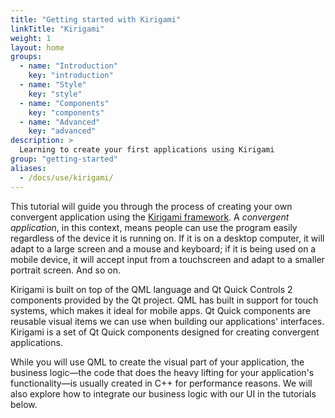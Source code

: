 ```yaml
---
title: "Getting started with Kirigami"
linkTitle: "Kirigami"
weight: 1
layout: home
groups:
  - name: "Introduction"
    key: "introduction"
  - name: "Style"
    key: "style"
  - name: "Components"
    key: "components"
  - name: "Advanced"
    key: "advanced"
description: >
  Learning to create your first applications using Kirigami
group: "getting-started"
aliases:
  - /docs/use/kirigami/
---
```


This tutorial will guide you through the process of creating your own convergent
application using the [Kirigami framework](/frameworks/kirigami). A *convergent
application*, in this context, means people can use the program easily
regardless of the device it is running on. If it is on a desktop computer, it
will adapt to a large screen and a mouse and keyboard; if it is being used on a
mobile device, it will accept input from a touchscreen and adapt to a smaller portrait
screen. And so on.

Kirigami is built on top of the QML language and Qt Quick Controls 2 components
provided by the Qt project. QML has built in support for touch systems, which
makes it ideal for mobile apps. Qt Quick components are reusable visual items we
can use when building our applications' interfaces. Kirigami is a set of Qt
Quick components designed for creating convergent applications.

While you will use QML to create the visual part of your application, the
business logic—the code that does the heavy lifting for your application's
functionality—is usually created in C++ for performance reasons. We will also
explore how to integrate our business logic with our UI in the tutorials below.
